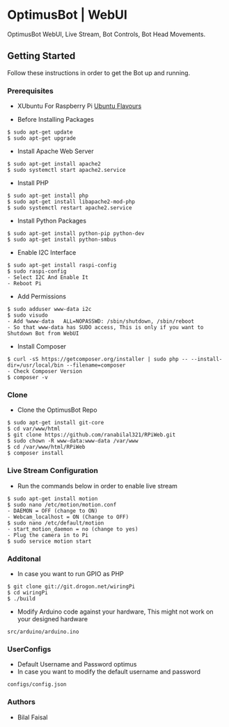 # OptimusBot | WebUI
OptimusBot WebUI, Live Stream, Bot Controls, Bot Head Movements.

## Getting Started
Follow these instructions in order to get the Bot up and running.

### Prerequisites
- XUbuntu For Raspberry Pi [Ubuntu Flavours](https://ubuntu-pi-flavour-maker.org/download)

- Before Installing Packages
```
$ sudo apt-get update
$ sudo apt-get upgrade
```
- Install Apache Web Server
```
$ sudo apt-get install apache2
$ sudo systemctl start apache2.service
```
- Install PHP
```
$ sudo apt-get install php
$ sudo apt-get install libapache2-mod-php
$ sudo systemctl restart apache2.service
```
- Install Python Packages
```
$ sudo apt-get install python-pip python-dev
$ sudo apt-get install python-smbus
```
- Enable I2C Interface
```
$ sudo apt-get install raspi-config
$ sudo raspi-config
- Select I2C And Enable It
- Reboot Pi
```
- Add Permissions
```
$ sudo adduser www-data i2c
$ sudo visudo
- Add %www-data   ALL=NOPASSWD: /sbin/shutdown, /sbin/reboot
- So that www-data has SUDO access, This is only if you want to Shutdown Bot from WebUI
```
- Install Composer
```
$ curl -sS https://getcomposer.org/installer | sudo php -- --install-dir=/usr/local/bin --filename=composer
- Check Composer Version
$ composer -v
```

### Clone
- Clone the OptimusBot Repo
```
$ sudo apt-get install git-core
$ cd var/www/html
$ git clone https://github.com/ranabilal321/RPiWeb.git
$ sudo chown -R www-data:www-data /var/www
$ cd /var/www/html/RPiWeb
$ composer install
```

### Live Stream Configuration
- Run the commands below in order to enable live stream
```
$ sudo apt-get install motion
$ sudo nano /etc/motion/motion.conf
- DAEMON = OFF (change to ON)
- Webcam_localhost = ON (Change to OFF)
$ sudo nano /etc/default/motion
- start_motion_daemon = no (change to yes)
- Plug the camera in to Pi
$ sudo service motion start
```

### Additonal
- In case you want to run GPIO as PHP
```
$ git clone git://git.drogon.net/wiringPi
$ cd wiringPi
$ ./build
```
- Modify Arduino code against your hardware, This might not work on your designed hardware
```
src/arduino/arduino.ino
```

### UserConfigs
- Default Username and Password optimus
- In case you want to modify the default username and password
```
configs/config.json
```

### Authors
- Bilal Faisal
